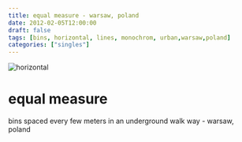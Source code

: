 ```yaml
---
title: equal measure - warsaw, poland
date: 2012-02-05T12:00:00
draft: false
tags: [bins, horizontal, lines, monochrom, urban,warsaw,poland]
categories: ["singles"]
---
```

![horizontal](/p/sbr-20120205-15105021206.jpg)
<!--more-->
# equal measure
bins spaced every few meters in an underground walk way - warsaw, poland
